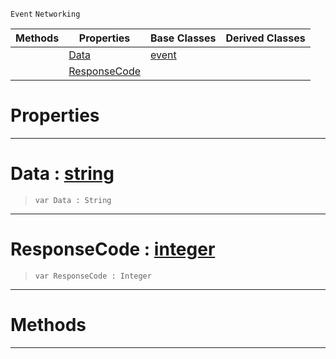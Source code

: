  `Event` `Networking`



|Methods|Properties|Base Classes|Derived Classes|
|---|---|---|---|
| |[ Data](https://github.com/dragonCASTjosh/PlasmaDocs/blob/master/code_reference/class_reference/webresponseevent.markdown#data-plasma-engine-documen)|[event](https://github.com/dragonCASTjosh/PlasmaDocs/blob/master/code_reference/class_reference/event.markdown)| |
| |[ ResponseCode](https://github.com/dragonCASTjosh/PlasmaDocs/blob/master/code_reference/class_reference/webresponseevent.markdown#responsecode-plasma-engine)| | |


 #  Properties


---  
 #  Data : [string](https://github.com/dragonCASTjosh/PlasmaDocs/blob/master/code_reference/lightning_base_types/string.markdown)

> 
> ``` lang=cpp, name=Lightning
> var Data : String


---  
 #  ResponseCode : [integer](https://github.com/dragonCASTjosh/PlasmaDocs/blob/master/code_reference/lightning_base_types/integer.markdown)

> 
> ``` lang=cpp, name=Lightning
> var ResponseCode : Integer


---  
 #  Methods


---  
 

 